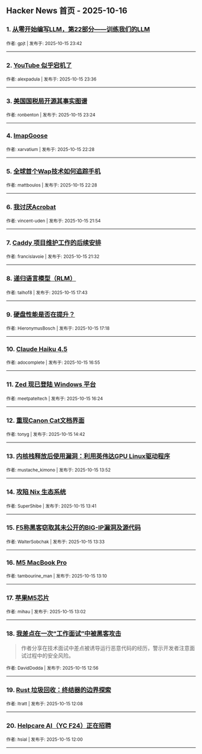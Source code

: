 ## Hacker News 首页 - 2025-10-16


### 1. [从零开始编写LLM，第22部分——训练我们的LLM](https://news.ycombinator.com/item?id=45599727)

<sub>作者: gpjt | 发布于: 2025-10-15 23:42</sub>

---

### 2. [YouTube 似乎宕机了](https://news.ycombinator.com/item?id=45599669)

<sub>作者: alexpadula | 发布于: 2025-10-15 23:36</sub>

---

### 3. [美国国税局开源其事实图谱](https://news.ycombinator.com/item?id=45599567)

<sub>作者: ronbenton | 发布于: 2025-10-15 23:24</sub>

---

### 4. [ImapGoose](https://news.ycombinator.com/item?id=45599084)

<sub>作者: xarvatium | 发布于: 2025-10-15 22:28</sub>

---

### 5. [全球首个Wap技术如何追踪手机](https://news.ycombinator.com/item?id=45599075)

<sub>作者: mattboulos | 发布于: 2025-10-15 22:28</sub>

---

### 6. [我讨厌Acrobat](https://news.ycombinator.com/item?id=45598776)

<sub>作者: vincent-uden | 发布于: 2025-10-15 21:54</sub>

---

### 7. [Caddy 项目维护工作的后续安排](https://news.ycombinator.com/item?id=45598590)

<sub>作者: francislavoie | 发布于: 2025-10-15 21:32</sub>

---

### 8. [递归语言模型（RLM）](https://news.ycombinator.com/item?id=45596059)

<sub>作者: talhof8 | 发布于: 2025-10-15 17:43</sub>

---

### 9. [硬盘性能是否在提升？](https://news.ycombinator.com/item?id=45595724)

<sub>作者: HieronymusBosch | 发布于: 2025-10-15 17:18</sub>

---

### 10. [Claude Haiku 4.5](https://news.ycombinator.com/item?id=45595403)

<sub>作者: adocomplete | 发布于: 2025-10-15 16:55</sub>

---

### 11. [Zed 现已登陆 Windows 平台](https://news.ycombinator.com/item?id=45594920)

<sub>作者: meetpateltech | 发布于: 2025-10-15 16:24</sub>

---

### 12. [重现Canon Cat文档界面](https://news.ycombinator.com/item?id=45593390)

<sub>作者: tonyg | 发布于: 2025-10-15 14:42</sub>

---

### 13. [内核栈释放后使用漏洞：利用英伟达GPU Linux驱动程序](https://news.ycombinator.com/item?id=45592585)

<sub>作者: mustache_kimono | 发布于: 2025-10-15 13:52</sub>

---

### 14. [攻陷 Nix 生态系统](https://news.ycombinator.com/item?id=45592401)

<sub>作者: SuperShibe | 发布于: 2025-10-15 13:41</sub>

---

### 15. [F5称黑客窃取其未公开的BIG-IP漏洞及源代码](https://news.ycombinator.com/item?id=45592271)

<sub>作者: WalterSobchak | 发布于: 2025-10-15 13:33</sub>

---

### 16. [M5 MacBook Pro](https://news.ycombinator.com/item?id=45591902)

<sub>作者: tambourine_man | 发布于: 2025-10-15 13:10</sub>

---

### 17. [苹果M5芯片](https://news.ycombinator.com/item?id=45591799)

<sub>作者: mihau | 发布于: 2025-10-15 13:02</sub>

---

### 18. [我差点在一次“工作面试”中被黑客攻击](https://news.ycombinator.com/item?id=45591707)
> 作者分享在技术面试中差点被诱导运行恶意代码的经历，警示开发者注意面试过程中的安全风险。

<sub>作者: DavidDodda | 发布于: 2025-10-15 12:56</sub>

---

### 19. [Rust 垃圾回收：终结器的边界探索](https://news.ycombinator.com/item?id=45591149)

<sub>作者: ltratt | 发布于: 2025-10-15 12:08</sub>

---

### 20. [Helpcare AI（YC F24）正在招聘](https://news.ycombinator.com/item?id=45591082)

<sub>作者: hsial | 发布于: 2025-10-15 12:00</sub>

---
